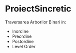 # ProiectSincretic
Traversarea Arborilor Binari in:
- Inordine
- Preordine
- Postordine
- Level Order
